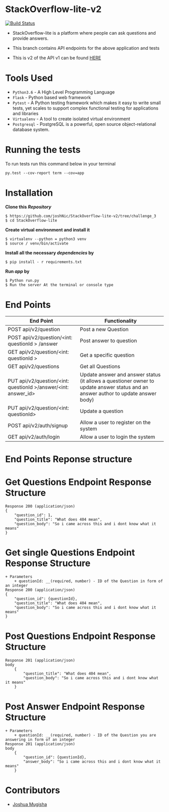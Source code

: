 # StackOverflow-lite-v2
[![Build Status](https://travis-ci.org/joshNic/StackOverflow-lite-v2.svg?branch=challenge_3)](https://travis-ci.org/joshNic/StackOverflow-lite-v2)
- StackOverflow-lite is a platform where people can ask questions and provide answers.

- This branch contains API endpoints for the above application and tests
- This is v2 of the API v1 can be found [HERE](https://github.com/joshNic/Stack0verflow-lite/tree/Develop)
# Tools Used
- `Python3.6` - A High Level Programming Language
- `Flask` - Python based web framework
- `Pytest` - A Python testing  framework which makes it easy to write small tests, yet scales to support complex functional testing for applications and libraries
- `Virtualenv` - A tool to create isolated virtual environment
- `Postgresql` - PostgreSQL is a powerful, open source object-relational database system.
# Running the tests
To run tests run this command below in your terminal

```
py.test --cov-report term --cov=app
```

# Installation
**Clone this _Repository_**
```
$ https://github.com/joshNic/StackOverflow-lite-v2/tree/challenge_3
$ cd StackOverflow-lite
```
**Create virtual environment and install it**
```
$ virtualenv --python = python3 venv
$ source / venv/bin/activate
```
**Install all the necessary _dependencies_ by**
```
$ pip install - r requirements.txt
```
**Run _app_ by**
```
$ Python run.py
$ Run the server At the terminal or console type
```
# End Points
|           End Point | Functionality |
| -------------------------------------- | ----------------------------------------- |
|     POST   api/v2/question | Post a new Question |
|     POST api/v2/question/<int: questionId > /answer | Post answer to question |
|     GET  api/v2/question/<int: questionId > |             Get a specific question |
|     GET  api/v2/questions | Get all Questions |
|     PUT  api/v2/question/<int: questionId >/answer/<int: answer_id> |Update answer and answer status (it allows a questioner owner to update answer status and an answer author to update answer body) |
|     PUT api/v2/question/<int: questionId> | Update a question   |
|     POST api/v2/auth/signup | Allow a user to register on the system    |
|     GET api/v2/auth/login   | Allow a user to login the system  |
# End Points Reponse structure
# Get Questions Endpoint Response Structure
```
Response 200 (application/json)
{
    "question_id": 1,
    "question_title": "What does 404 mean",
    "question_body": "So i came across this and i dont know what it means"
}
```
# Get single Questions Endpoint Response Structure
```
+ Parameters
    + questionId: __(required, number) - ID of the Question in form of an integer
Response 200 (application/json)
{
    "question_id": {questionId},
    "question_title": "What does 404 mean",
    "question_body": "So i came across this and i dont know what it means"
}
```
# Post Questions Endpoint Response Structure
```
Response 201 (application/json)
body
    {
        "question_title": "What does 404 mean",
        "question_body": "So i came across this and i dont know what it means"
    }
```

# Post Answer Endpoint Response Structure
```
+ Parameters
    + questionId: __(required, number) - ID of the Question you are answering in form of an integer
Response 201 (application/json)
body
    {
        "question_id": {questionId},
        "answer_body": "So i came across this and i dont know what it means"
    }
```

# Contributors
- [Joshua Mugisha](https://github.com/joshNic)

